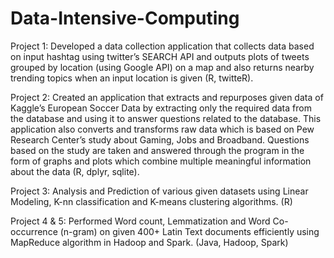 # Data-Intensive-Computing
Project 1: Developed a data collection application that collects data based on input hashtag using twitter’s SEARCH API and outputs plots of tweets grouped by location (using Google API) on a map and also returns nearby trending topics when an input location is given (R, twitteR).

Project 2: Created an application that extracts and repurposes given data of Kaggle’s European Soccer Data by extracting only the required data from the database and using it to answer questions related to the database. This application also converts and transforms raw data which is based on Pew Research Center’s study about Gaming, Jobs and Broadband. Questions based on the study are taken and answered through the program in the form of graphs and plots which combine multiple meaningful information about the data (R, dplyr, sqlite).

Project 3: Analysis and Prediction of various given datasets using Linear Modeling, K-nn classification and K-means clustering algorithms. (R)

Project 4 & 5: Performed Word count, Lemmatization and Word Co-occurrence (n-gram) on given 400+ Latin Text documents efficiently using MapReduce algorithm in Hadoop and Spark. (Java, Hadoop, Spark)




